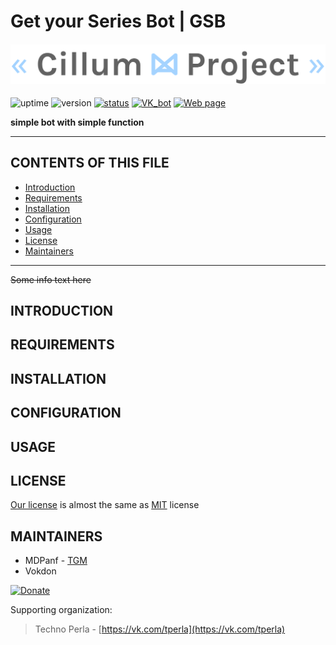 # Get your Series Bot | GSB

<h4 align="center">
  <img alt="docs/cillum project" src="cillum-project.png">
</h4>

![uptime](https://img.shields.io/badge/uptime-30%25-yellow)
![version](https://img.shields.io/badge/version-0.1.7-blue)
[![status](https://img.shields.io/badge/status-in%20developing-639a8f)](https://github.com/users/mdpanf/projects/2)
[![VK_bot](https://img.shields.io/badge/GSB-Check%20out%20bot-brightgreen)](https://vk.com/gsb_bot)
[![Web page](https://img.shields.io/badge/WEB-Visit%20our%20site-lightblue)](https://mdpanf.github.io/gsb-python/)

**simple bot with simple function**

---
## CONTENTS OF THIS FILE

* [Introduction][1]
* [Requirements][2]
* [Installation][3]
* [Configuration][4]
* [Usage][5]
* [License][6]
* [Maintainers][7]
---
~~Some info text here~~
## INTRODUCTION

## REQUIREMENTS

## INSTALLATION

## CONFIGURATION

## USAGE

## LICENSE
[Our license](/LICENSE) is almost the same as [MIT](https://choosealicense.com/licenses/mit/) license

## MAINTAINERS
- MDPanf - [TGM](https://t.me/mdpanf7)
- Vokdon

[![Donate](https://img.shields.io/badge/Donate-Ya.Money-black?color=orange)](https://yasobe.ru/na/cillum_proj_1)

Supporting organization:

> Techno Perla - [https://vk.com/tperla](https://vk.com/tperla)

[1]: https://github.com/mdpanf/gsb-python#introduction "introduction"
[2]: https://github.com/mdpanf/gsb-python#requirements "requirements"
[3]: https://github.com/mdpanf/gsb-python#installation "installation"
[4]: https://github.com/mdpanf/gsb-python#configuration "configuration"
[5]: https://github.com/mdpanf/gsb-python#usage "usage"
[6]: https://github.com/mdpanf/gsb-python#license "license"
[7]: https://github.com/mdpanf/gsb-python#maintainers "maintainers"

